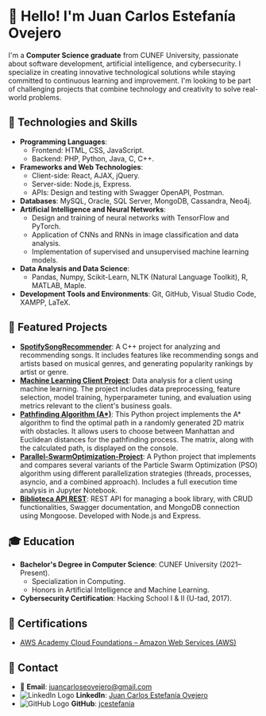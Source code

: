 # 👋 Hello! I'm Juan Carlos Estefanía Ovejero

I'm a **Computer Science graduate** from CUNEF University, passionate about software development, artificial intelligence, and cybersecurity. I specialize in creating innovative technological solutions while staying committed to continuous learning and improvement. I'm looking to be part of challenging projects that combine technology and creativity to solve real-world problems.

## 🚀 Technologies and Skills
- **Programming Languages**:
  - Frontend: HTML, CSS, JavaScript.
  - Backend: PHP, Python, Java, C, C++.
- **Frameworks and Web Technologies**:
  - Client-side: React, AJAX, jQuery.
  - Server-side: Node.js, Express.
  - APIs: Design and testing with Swagger OpenAPI, Postman.
- **Databases**: MySQL, Oracle, SQL Server, MongoDB, Cassandra, Neo4j.
- **Artificial Intelligence and Neural Networks**:
  - Design and training of neural networks with TensorFlow and PyTorch.
  - Application of CNNs and RNNs in image classification and data analysis.
  - Implementation of supervised and unsupervised machine learning models.
- **Data Analysis and Data Science**:
  - Pandas, Numpy, Scikit-Learn, NLTK (Natural Language Toolkit), R, MATLAB, Maple.
- **Development Tools and Environments**: Git, GitHub, Visual Studio Code, XAMPP, LaTeX.

## 🌟 Featured Projects
- **[SpotifySongRecommender](https://github.com/jcestefania/SpotifySongRecommender)**: A C++ project for analyzing and recommending songs. It includes features like recommending songs and artists based on musical genres, and generating popularity rankings by artist or genre.
- **[Machine Learning Client Project](https://github.com/jcestefania/machine-learning-client-project)**: Data analysis for a client using machine learning. The project includes data preprocessing, feature selection, model training, hyperparameter tuning, and evaluation using metrics relevant to the client's business goals.
- **[Pathfinding Algorithm (A*)](https://github.com/jcestefania/Pathfinding-Algorithm-using-A-Star-in-a-2D-Matrix)**: This Python project implements the A* algorithm to find the optimal path in a randomly generated 2D matrix with obstacles. It allows users to choose between Manhattan and Euclidean distances for the pathfinding process. The matrix, along with the calculated path, is displayed on the console.
- **[Parallel-SwarmOptimization-Project](https://github.com/jcestefania/Parallel-SwarmOptimization-Project)**: A Python project that implements and compares several variants of the Particle Swarm Optimization (PSO) algorithm using different parallelization strategies (threads, processes, asyncio, and a combined approach). Includes a full execution time analysis in Jupyter Notebook.
- **[Biblioteca API REST](https://github.com/jcestefania/biblioteca-api)**: REST API for managing a book library, with CRUD functionalities, Swagger documentation, and MongoDB connection using Mongoose. Developed with Node.js and Express.

## 🎓 Education
- **Bachelor's Degree in Computer Science**: CUNEF University (2021–Present).  
  - Specialization in Computing.  
  - Honors in Artificial Intelligence and Machine Learning.
- **Cybersecurity Certification**: Hacking School I & II (U-tad, 2017).

## 💼 Certifications
- [AWS Academy Cloud Foundations – Amazon Web Services (AWS)](https://www.credly.com/badges/57da8153-bfba-4f82-b8be-6b7fdcda570f/public_url)

## 📩 Contact
- 📧 **Email**: [juancarloseovejero@gmail.com](mailto:juancarloseovejero@gmail.com)
- ![LinkedIn Logo](https://img.icons8.com/material-outlined/20/0077b5/linkedin.png) **LinkedIn**: [Juan Carlos Estefanía Ovejero](https://www.linkedin.com/in/juan-carlos-estefanía-ovejero-b4b8862b3)
- ![GitHub Logo](https://img.icons8.com/material-outlined/20/000000/github.png) **GitHub**: [jcestefania](https://github.com/jcestefania)
